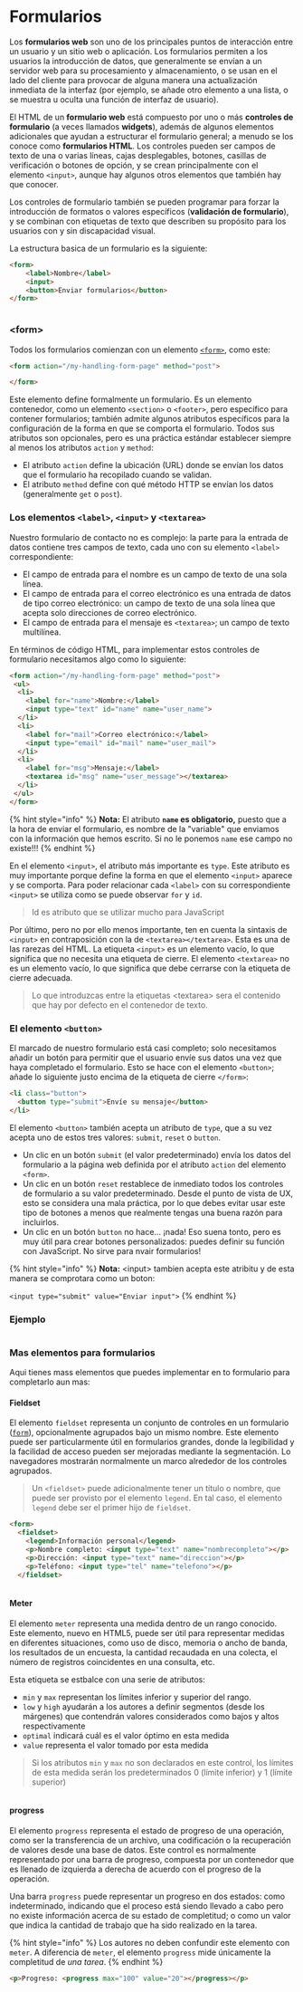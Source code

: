 # Formularios

Los **formularios web** son uno de los principales puntos de interacción entre un usuario y un sitio web o aplicación. Los formularios permiten a los usuarios la introducción de datos, que generalmente se envían a un servidor web para su procesamiento y almacenamiento, o se usan en el lado del cliente para provocar de alguna manera una actualización inmediata de la interfaz (por ejemplo, se añade otro elemento a una lista, o se muestra u oculta una función de interfaz de usuario).

El HTML de un **formulario web** está compuesto por uno o más **controles de formulario** (a veces llamados **widgets**), además de algunos elementos adicionales que ayudan a estructurar el formulario general; a menudo se los conoce como **formularios HTML**. Los controles pueden ser campos de texto de una o varias líneas, cajas desplegables, botones, casillas de verificación o botones de opción, y se crean principalmente con el elemento `<input>`, aunque hay algunos otros elementos que también hay que conocer.

Los controles de formulario también se pueden programar para forzar la introducción de formatos o valores específicos (**validación de formulario**), y se combinan con etiquetas de texto que describen su propósito para los usuarios con y sin discapacidad visual.

La estructura basica de un formulario es la siguiente:

```html
<form>
    <label>Nombre</label>
    <input>
    <button>Enviar formularios</button>
</form>
```

<figure><img src="../../.gitbook/assets/Screen Shot 2022-11-22 at 4.17.44 PM.png" alt=""><figcaption></figcaption></figure>

### \<form>

Todos los formularios comienzan con un elemento [`<form>`](https://developer.mozilla.org/es/docs/Web/HTML/Element/form), como este:

```html
<form action="/my-handling-form-page" method="post">

</form>
```

Este elemento define formalmente un formulario. Es un elemento contenedor, como un elemento `<section>` o `<footer>`, pero específico para contener formularios; también admite algunos atributos específicos para la configuración de la forma en que se comporta el formulario. Todos sus atributos son opcionales, pero es una práctica estándar establecer siempre al menos los atributos `action` y `method`:

* El atributo `action` define la ubicación (URL) donde se envían los datos que el formulario ha recopilado cuando se validan.
* El atributo `method` define con qué método HTTP se envían los datos (generalmente `get` o `post`).

### Los elementos `<label>`, `<input>` y `<textarea>` <a href="#los_elementos_label_input_y_textarea" id="los_elementos_label_input_y_textarea"></a>

Nuestro formulario de contacto no es complejo: la parte para la entrada de datos contiene tres campos de texto, cada uno con su elemento `<label>` correspondiente:

* El campo de entrada para el nombre es un campo de texto de una sola línea.
* El campo de entrada para el correo electrónico es una entrada de datos de tipo correo electrónico: un campo de texto de una sola línea que acepta solo direcciones de correo electrónico.
* El campo de entrada para el mensaje es `<textarea>`; un campo de texto multilínea.

En términos de código HTML, para implementar estos controles de formulario necesitamos algo como lo siguiente:

```html
<form action="/my-handling-form-page" method="post">
 <ul>
  <li>
    <label for="name">Nombre:</label>
    <input type="text" id="name" name="user_name">
  </li>
  <li>
    <label for="mail">Correo electrónico:</label>
    <input type="email" id="mail" name="user_mail">
  </li>
  <li>
    <label for="msg">Mensaje:</label>
    <textarea id="msg" name="user_message"></textarea>
  </li>
 </ul>
</form>
```

{% hint style="info" %}
**Nota:** El atributo **`name` es obligatorio,** puesto que a la hora de enviar el formulario, es nombre de la "variable" que enviamos con la información que hemos escrito. Si no le ponemos `name` ese campo no existe!!!
{% endhint %}

En el elemento `<input>`, el atributo más importante es `type`. Este atributo es muy importante porque define la forma en que el elemento `<input>` aparece y se comporta. Para poder relacionar cada `<label>` con su correspondiente `<input>` se utiliza como se puede observar `for` y `id`.

> Id es atributo que se utilizar mucho para JavaScript

Por último, pero no por ello menos importante, ten en cuenta la sintaxis de `<input>` en contraposición con la de `<textarea></textarea>`. Esta es una de las rarezas del HTML. La etiqueta `<input>` es un elemento vacío, lo que significa que no necesita una etiqueta de cierre. El elemento `<textarea>` no es un elemento vacío, lo que significa que debe cerrarse con la etiqueta de cierre adecuada.

> Lo que introduzcas entre la etiquetas \<textarea> sera el contenido que hay por defecto en el contenedor de texto.

### El elemento `<button>` <a href="#el_elemento_button" id="el_elemento_button"></a>

El marcado de nuestro formulario está casi completo; solo necesitamos añadir un botón para permitir que el usuario envíe sus datos una vez que haya completado el formulario. Esto se hace con el elemento `<button>`; añade lo siguiente justo encima de la etiqueta de cierre `</form>`:

```html
<li class="button">
  <button type="submit">Envíe su mensaje</button>
</li>
```

El elemento `<button>` también acepta un atributo de `type`, que a su vez acepta uno de estos tres valores: `submit`, `reset` o `button`.

* Un clic en un botón `submit` (el valor predeterminado) envía los datos del formulario a la página web definida por el atributo `action` del elemento `<form>`.
* Un clic en un botón `reset` restablece de inmediato todos los controles de formulario a su valor predeterminado. Desde el punto de vista de UX, esto se considera una mala práctica, por lo que debes evitar usar este tipo de botones a menos que realmente tengas una buena razón para incluirlos.
* Un clic en un botón `button` no hace... ¡nada! Eso suena tonto, pero es muy útil para crear botones personalizados: puedes definir su función con JavaScript. No sirve para nvair formularios!

{% hint style="info" %}
**Nota:** \<input> tambien acepta este atribitu y de esta manera se comprotara como un boton:

`<input type="submit" value="Enviar input">`
{% endhint %}

### Ejemplo

<figure><img src="../../.gitbook/assets/Screen Shot 2022-11-22 at 4.41.09 PM.png" alt=""><figcaption></figcaption></figure>

### Mas elementos para formularios

Aqui tienes mass elementos que puedes implementar en to formulario para completarlo aun mas:

#### Fieldset

El elemento `fieldset` representa un conjunto de controles en un formulario ([`form`](https://www.htmlquick.com/es/reference/tags/form.html)), opcionalmente agrupados bajo un mismo nombre. Este elemento puede ser particularmente útil en formularios grandes, donde la legibilidad y la facilidad de acceso pueden ser mejoradas mediante la segmentación. Lo navegadores mostrarán normalmente un marco alrededor de los controles agrupados.

> Un `<fieldset>` puede adicionalmente tener un título o nombre, que puede ser provisto por el elemento `legend`. En tal caso, el elemento `legend` debe ser el primer hijo de `fieldset`.

```html
<form>
  <fieldset>
    <legend>Información personal</legend>
    <p>Nombre completo: <input type="text" name="nombrecompleto"></p>
    <p>Dirección: <input type="text" name="direccion"></p>
    <p>Teléfono: <input type="tel" name="telefono"></p>
  </fieldset>
```

<figure><img src="../../.gitbook/assets/Screen Shot 2022-11-23 at 10.25.08 AM.png" alt=""><figcaption></figcaption></figure>

#### Meter

El elemento `meter` representa una medida dentro de un rango conocido. Este elemento, nuevo en HTML5, puede ser útil para representar medidas en diferentes situaciones, como uso de disco, memoria o ancho de banda, los resultados de un encuesta, la cantidad recaudada en una colecta, el número de registros coincidentes en una consulta, etc.&#x20;

Esta etiqueta se estbalce con una serie de atributos:

* `min` y `max` representan los límites inferior y superior del rango.
* `low` y `high` ayudarán a los autores a definir segmentos (desde los márgenes) que contendrán valores considerados como bajos y altos respectivamente
* `optimal` indicará cuál es el valor óptimo en esta medida
* `value` representa el valor tomado por esta medida

> Si los atributos `min` y `max` no son declarados en este control, los límites de esta medida serán los predeterminados 0 (límite inferior) y 1 (límite superior)

<figure><img src="../../.gitbook/assets/Screen Shot 2022-11-23 at 10.31.43 AM.png" alt=""><figcaption></figcaption></figure>

#### progress

El elemento `progress` representa el estado de progreso de una operación, como ser la transferencia de un archivo, una codificación o la recuperación de valores desde una base de datos. Este control es normalmente representado por una barra de progreso, compuesta por un contenedor que es llenado de izquierda a derecha de acuerdo con el progreso de la operación.

Una barra `progress` puede representar un progreso en dos estados: como indeterminado, indicando que el proceso está siendo llevado a cabo pero no existe información acerca de su estado de completitud; o como un valor que indica la cantidad de trabajo que ha sido realizado en la tarea.

{% hint style="info" %}
Los autores no deben confundir este elemento con `meter`. A diferencia de `meter`, el elemento `progress` mide únicamente la completitud de _una tarea_.
{% endhint %}

```html
<p>Progreso: <progress max="100" value="20"></progress></p>
```

<figure><img src="../../.gitbook/assets/Screen Shot 2022-11-23 at 10.34.58 AM.png" alt=""><figcaption></figcaption></figure>

